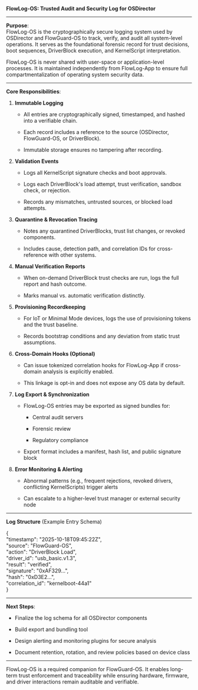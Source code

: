 <!--
This Source Code Form is subject to the terms of the Mozilla Public License, v. 2.0.
If a copy of the MPL was not distributed with this file, you can obtain one at:
https://mozilla.org/MPL/2.0/.
-->
**FlowLog-OS: Trusted Audit and Security Log for OSDirector**

---

**Purpose**:  
 FlowLog-OS is the cryptographically secure logging system used by OSDirector and FlowGuard-OS to track, verify, and audit all system-level operations. It serves as the foundational forensic record for trust decisions, boot sequences, DriverBlock execution, and KernelScript interpretation.

FlowLog-OS is never shared with user-space or application-level processes. It is maintained independently from FlowLog-App to ensure full compartmentalization of operating system security data.

---

**Core Responsibilities**:

1. **Immutable Logging**

   * All entries are cryptographically signed, timestamped, and hashed into a verifiable chain.

   * Each record includes a reference to the source (OSDirector, FlowGuard-OS, or DriverBlock).

   * Immutable storage ensures no tampering after recording.

2. **Validation Events**

   * Logs all KernelScript signature checks and boot approvals.

   * Logs each DriverBlock's load attempt, trust verification, sandbox check, or rejection.

   * Records any mismatches, untrusted sources, or blocked load attempts.

3. **Quarantine & Revocation Tracing**

   * Notes any quarantined DriverBlocks, trust list changes, or revoked components.

   * Includes cause, detection path, and correlation IDs for cross-reference with other systems.

4. **Manual Verification Reports**

   * When on-demand DriverBlock trust checks are run, logs the full report and hash outcome.

   * Marks manual vs. automatic verification distinctly.

5. **Provisioning Recordkeeping**

   * For IoT or Minimal Mode devices, logs the use of provisioning tokens and the trust baseline.

   * Records bootstrap conditions and any deviation from static trust assumptions.

6. **Cross-Domain Hooks (Optional)**

   * Can issue tokenized correlation hooks for FlowLog-App if cross-domain analysis is explicitly enabled.

   * This linkage is opt-in and does not expose any OS data by default.

7. **Log Export & Synchronization**

   * FlowLog-OS entries may be exported as signed bundles for:

     * Central audit servers

     * Forensic review

     * Regulatory compliance

   * Export format includes a manifest, hash list, and public signature block

8. **Error Monitoring & Alerting**

   * Abnormal patterns (e.g., frequent rejections, revoked drivers, conflicting KernelScripts) trigger alerts

   * Can escalate to a higher-level trust manager or external security node

---

**Log Structure** (Example Entry Schema)

{  
  "timestamp": "2025-10-18T09:45:22Z",  
  "source": "FlowGuard-OS",  
  "action": "DriverBlock Load",  
  "driver\_id": "usb\_basic.v1.3",  
  "result": "verified",  
  "signature": "0xAF329...",  
  "hash": "0xD3E2...",  
  "correlation\_id": "kernelboot-44a1"  
}

---

**Next Steps**:

* Finalize the log schema for all OSDirector components

* Build export and bundling tool

* Design alerting and monitoring plugins for secure analysis

* Document retention, rotation, and review policies based on device class

---

FlowLog-OS is a required companion for FlowGuard-OS. It enables long-term trust enforcement and traceability while ensuring hardware, firmware, and driver interactions remain auditable and verifiable.

